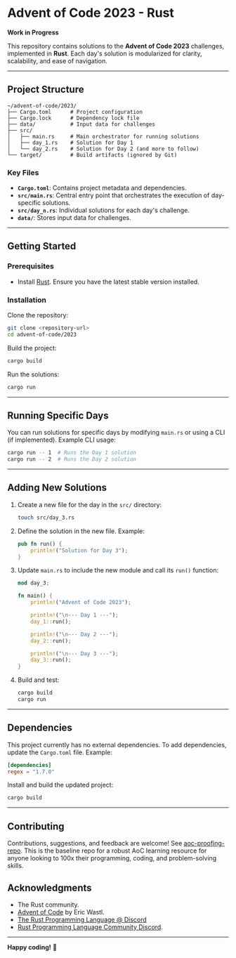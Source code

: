 # Advent of Code 2023 - Rust

**Work in Progress**

This repository contains solutions to the **Advent of Code 2023** challenges, implemented in **Rust**. Each day's solution is modularized for clarity, scalability, and ease of navigation.

---

## Project Structure

```plaintext
~/advent-of-code/2023/
├── Cargo.toml      # Project configuration
├── Cargo.lock      # Dependency lock file
├── data/           # Input data for challenges
├── src/
│   ├── main.rs     # Main orchestrator for running solutions
│   ├── day_1.rs    # Solution for Day 1
│   └── day_2.rs    # Solution for Day 2 (and more to follow)
└── target/         # Build artifacts (ignored by Git)
```

### Key Files
- **`Cargo.toml`**: Contains project metadata and dependencies.
- **`src/main.rs`**: Central entry point that orchestrates the execution of day-specific solutions.
- **`src/day_n.rs`**: Individual solutions for each day's challenge.
- **`data/`**: Stores input data for challenges.

---

## Getting Started

### Prerequisites
- Install [Rust](https://www.rust-lang.org/). Ensure you have the latest stable version installed.

### Installation

Clone the repository:

```bash
git clone <repository-url>
cd advent-of-code/2023
```

Build the project:

```bash
cargo build
```

Run the solutions:

```bash
cargo run
```

---

## Running Specific Days

You can run solutions for specific days by modifying `main.rs` or using a CLI (if implemented). Example CLI usage:

```bash
cargo run -- 1  # Runs the Day 1 solution
cargo run -- 2  # Runs the Day 2 solution
```

---

## Adding New Solutions

1. Create a new file for the day in the `src/` directory:
   
   ```bash
   touch src/day_3.rs
   ```

2. Define the solution in the new file. Example:

   ```rust
   pub fn run() {
       println!("Solution for Day 3");
   }
   ```

3. Update `main.rs` to include the new module and call its `run()` function:

   ```rust
   mod day_3;

   fn main() {
       println!("Advent of Code 2023");

       println!("\n--- Day 1 ---");
       day_1::run();

       println!("\n--- Day 2 ---");
       day_2::run();

       println!("\n--- Day 3 ---");
       day_3::run();
   }
   ```

4. Build and test:

   ```bash
   cargo build
   cargo run
   ```

---

## Dependencies

This project currently has no external dependencies. To add dependencies, update the `Cargo.toml` file. Example:

```toml
[dependencies]
regex = "1.7.0"
```

Install and build the updated project:

```bash
cargo build
```

---

## Contributing

Contributions, suggestions, and feedback are welcome! See [aoc-proofing-repo](https://github.com/rcghpge/aoc-proofing-repo). This is the baseline repo for a robust AoC learning resource for anyone looking to 100x their programming, coding, and problem-solving skills.

## Acknowledgments

- The Rust community.
- [Advent of Code](https://adventofcode.com/) by Eric Wastl.
- [The Rust Programming Language @ Discord](https://discord.gg/Aa8N6py6sQ)
- [Rust Programming Language Community Discord](https://discord.gg/rust-lang-community).

---

**Happy coding!** 🎄
